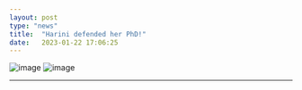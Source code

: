 ```yaml
---
layout: post
type: "news"
title:  "Harini defended her PhD!"
date:   2023-01-22 17:06:25
---
```


![image](/images/fun/harini_defense_1.jpg) ![image](/images/fun/harini_defense_2.jpg)


---